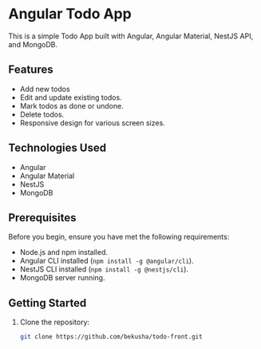 # Angular Todo App

This is a simple Todo App built with Angular, Angular Material, NestJS API, and MongoDB.

## Features

- Add new todos
- Edit and update existing todos.
- Mark todos as done or undone.
- Delete todos.
- Responsive design for various screen sizes.

## Technologies Used

- Angular
- Angular Material
- NestJS
- MongoDB

## Prerequisites

Before you begin, ensure you have met the following requirements:

- Node.js and npm installed.
- Angular CLI installed (`npm install -g @angular/cli`).
- NestJS CLI installed (`npm install -g @nestjs/cli`).
- MongoDB server running.

## Getting Started

1. Clone the repository:

   ```bash
   git clone https://github.com/bekusha/todo-front.git
